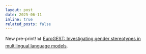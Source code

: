 ```yaml
---
layout: post
date: 2025-06-11
inline: true
related_posts: false
---
```


New pre-print! 📊 <a href="https://arxiv.org/abs/2506.03867">EuroGEST: Investigating gender stereotypes in multilingual language models</a>. 
